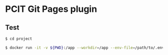 # PCIT Git Pages plugin

## Test

```bash
$ cd project

$ docker run -it -v ${PWD}:/app --workdir=/app --env-file=/path/to/.env pcit/pages
```
